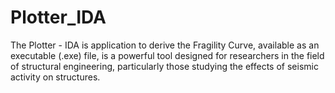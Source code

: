 # Plotter_IDA
The Plotter - IDA is application to derive the Fragility Curve, available as an executable (.exe) file, is a powerful tool designed for researchers in the field of structural engineering, particularly those studying the effects of seismic activity on structures.

